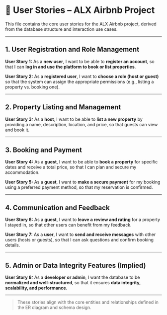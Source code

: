 # 📌 User Stories – ALX Airbnb Project

This file contains the core user stories for the ALX Airbnb project, derived from the database structure and interaction use cases.

---

## 1. User Registration and Role Management

**User Story 1:**
As a **new user**, I want to be able to **register an account**, so that I can **log in and use the platform to book or list properties**.

**User Story 2:**
As a **registered user**, I want to **choose a role (host or guest)** so that the system can assign the appropriate permissions (e.g., listing a property vs. booking one).

---

## 2. Property Listing and Management

**User Story 3:**
As a **host**, I want to be able to **list a new property** by providing a name, description, location, and price, so that guests can view and book it.

---

## 3. Booking and Payment

**User Story 4:**
As a **guest**, I want to be able to **book a property** for specific dates and receive a total price, so that I can plan and secure my accommodation.

**User Story 5:**
As a **guest**, I want to **make a secure payment** for my booking using a preferred payment method, so that my reservation is confirmed.

---

## 4. Communication and Feedback

**User Story 6:**
As a **guest**, I want to **leave a review and rating** for a property I stayed in, so that other users can benefit from my feedback.

**User Story 7:**
As a **user**, I want to **send and receive messages** with other users (hosts or guests), so that I can ask questions and confirm booking details.

---

## 5. Admin or Data Integrity Features (Implied)

**User Story 8:**
As a **developer or admin**, I want the database to be **normalized and well-structured**, so that it ensures **data integrity, scalability, and performance**.

---

> These stories align with the core entities and relationships defined in the ER diagram and schema design.
